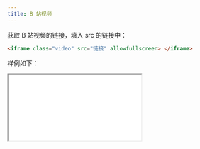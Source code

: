 ```yaml
---
title: B 站视频
---
```


获取 B 站视频的链接，填入 src 的链接中：

```html
<iframe class="video" src="链接" allowfullscreen> </iframe>
```

样例如下：

<iframe class="video" src="//player.bilibili.com/player.html?aid=561161150&bvid=BV1Qe4y1B7E7&cid=851166743&page=3" allowfullscreen> </iframe>